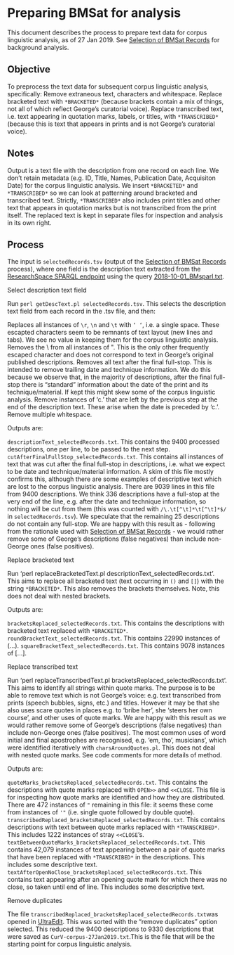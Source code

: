 # Preparing BMSat for analysis

This document describes the process to prepare text data for corpus linguistic analysis, as of 27 Jan 2019. See [Selection of BMSat Records](https://github.com/CuratorialVoice/code/blob/master/selection-of-records/readme.md) for background analysis.

## Objective

To preprocess the text data for subsequent corpus linguistic analysis, specifically:
Remove extraneous text, characters and whitespace.
Replace bracketed text with `*BRACKETED*` (because brackets contain a mix of things, not all of which reflect George’s curatorial voice).
Replace transcribed text, i.e. text appearing in quotation marks, labels, or titles, with `*TRANSCRIBED*` (because this is text that appears in prints and is not George’s curatorial voice).

## Notes

Output is a text file with the description from one record on each line.
We don’t retain metadata (e.g. ID, Title, Names, Publication Date, Acquisiton Date) for the corpus linguistic analysis.
We insert `*BRACKETED*` and `*TRANSCRIBED*` so we can look at patterning around bracketed and transcribed text.
Strictly, `*TRANSCRIBED*` also includes print titles and other text that appears in quotation marks but is not transcribed from the print itself.
The replaced text is kept in separate files for inspection and analysis in its own right.


## Process
The input is `selectedRecords.tsv` (output of the [Selection of BMSat Records](https://github.com/CuratorialVoice/code/blob/master/selection-of-records/readme.md) process), where one field is the description text extracted from the [ResearchSpace SPARQL endpoint](https://public.researchspace.org/sparql) using the query [2018-10-01_BMsparl.txt](https://github.com/CuratorialVoice/code/blob/master/BMsparql/2018-10-01_BMsparl.txt).

Select description text field

Run `perl getDescText.pl selectedRecords.tsv`. This selects the description text field from each record in the .tsv file, and then:

Replaces all instances of `\r`, `\n` and `\t` with `‘ ‘`, i.e. a single space. These escapted characters seem to be remnants of text layout (new lines and tabs). We see no value in keeping them for the corpus linguistic analysis.
Removes the \ from all instances of \". This is the only other frequently escaped character and does not correspond to text in George’s original published descriptions.
Removes all text after the final full-stop. This is intended to remove trailing date and technique information. We do this because we observe that, in the majority of descriptions, after the final full-stop there is “standard” information about the date of the print and its technique/material. If kept this might skew some of the corpus linguistic analysis.
Remove instances of ‘c.’ that are left by the previous step at the end of the description text. These arise when the date is preceded by ‘c.’.
Remove multiple whitespace.

Outputs are:

`descriptionText_selectedRecords.txt`.  This contains the 9400 processed descriptions, one per line, to be passed to the next step.
`cutAfterFinalFullStop_selectedRecords.txt`.  This contains all instances of text that was cut after the final full-stop in descriptions, i.e. what we expect to be date and technique/material information. A skim of this file mostly confirms this, although there are some examples of descriptive text which are lost to the corpus linguistic analysis. There are 9039 lines in this file from 9400 descriptions. We think 336 descriptions have a full-stop at the very end of the line, e.g. after the date and technique information, so nothing will be cut from them (this was counted with `/\.\t[^\t]*\t[^\t]*$/` in `selectedRecords.tsv`). We speculate that the remaining 25 descriptions do not contain any full-stop. We are happy with this result as - following from the rationale used with [Selection of BMSat Records](https://github.com/CuratorialVoice/code/blob/master/selection-of-records/readme.md) - we would rather remove some of George’s descriptions (false negatives) than include non-George ones (false positives).

Replace bracketed text

Run ‘perl replaceBracketedText.pl descriptionText_selectedRecords.txt’. This aims to replace all bracketed text (text occurring in `()` and `[]`) with the string `*BRACKETED*`. This also removes the brackets themselves. Note, this does not deal with nested brackets.

Outputs are:

`bracketsReplaced_selectedRecords.txt`. This contains the descriptions with bracketed text replaced with `*BRACKETED*`.
`roundBracketText_selectedRecords.txt`. This contains 22990 instances of (...).
`squareBracketText_selectedRecords.txt`. This contains 9078 instances of [...].

Replace transcribed text

Run ‘perl replaceTranscribedText.pl bracketsReplaced_selectedRecords.txt’. This aims to identify all strings within quote marks. The purpose is to be able to remove text which is not George’s voice: e.g. text transcribed from prints (speech bubbles, signs, etc.) and titles. However it may be that she also uses scare quotes in places e.g. to ‘bribe her’, she ‘steers her own course’, and other uses of quote marks. We are happy with this result as we would rather remove some of George’s descriptions (false negatives) than include non-George ones (false positives). The most common uses of word initial and final apostrophes are recognised, e.g. ‘em, tho’, musicians’, which were identified iteratively with `charsAroundQuotes.pl`. This does not deal with nested quote marks. See code comments for more details of method.

Outputs are:

`quoteMarks_bracketsReplaced_selectedRecords.txt`. This contains the descriptions with quote marks replaced with `OPEN>>` and `<<CLOSE`. This file is for inspecting how quote marks are identified and how they are distributed. There are 472 instances of `"` remaining in this file: it seems these come from instances of `'"` (i.e. single quote followed by double quote).
`transcribedReplaced_bracketsReplaced_selectedRecords.txt`. This contains descriptions with text between quote marks replaced with `*TRANSCRIBED*`. This includes 1222 instances of stray `<<CLOSE`’s.
`textBetweenQuoteMarks_bracketsReplaced_selectedRecords.txt`. This contains 42,079 instances of text appearing between a pair of quote marks that have been replaced with `*TRANSCRIBED*` in the descriptions. This includes some descriptive text.
`textAfterOpenNoClose_bracketsReplaced_selectedRecords.txt`. This contains text appearing after an opening quote mark for which there was no close, so taken until end of line. This includes some descriptive text.

Remove duplicates

The file `transcribedReplaced_bracketsReplaced_selectedRecords.txt`was opened in [UltraEdit](https://www.ultraedit.com/). This was sorted with the “remove duplicates” option selected. This reduced the 9400 descriptions to 9330 descriptions that were saved as `CurV-corpus-27Jan2019.txt`.This is the file that will be the starting point for corpus linguistic analysis.

